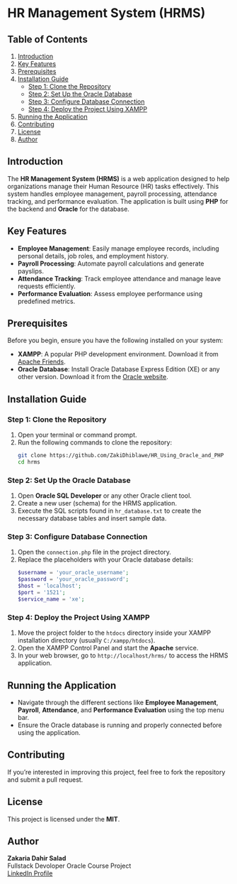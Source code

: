 
# HR Management System (HRMS)


## Table of Contents
1. [Introduction](#introduction)
2. [Key Features](#key-features)
3. [Prerequisites](#prerequisites)
4. [Installation Guide](#installation-guide)
   - [Step 1: Clone the Repository](#step-1-clone-the-repository)
   - [Step 2: Set Up the Oracle Database](#step-2-set-up-the-oracle-database)
   - [Step 3: Configure Database Connection](#step-3-configure-database-connection)
   - [Step 4: Deploy the Project Using XAMPP](#step-4-deploy-the-project-using-xampp)
5. [Running the Application](#running-the-application)
6. [Contributing](#contributing)
7. [License](#license)
8. [Author](#author)

## Introduction
The **HR Management System (HRMS)** is a web application designed to help organizations manage their Human Resource (HR) tasks effectively. This system handles employee management, payroll processing, attendance tracking, and performance evaluation. The application is built using **PHP** for the backend and **Oracle** for the database.

## Key Features
- **Employee Management**: Easily manage employee records, including personal details, job roles, and employment history.
- **Payroll Processing**: Automate payroll calculations and generate payslips.
- **Attendance Tracking**: Track employee attendance and manage leave requests efficiently.
- **Performance Evaluation**: Assess employee performance using predefined metrics.

## Prerequisites
Before you begin, ensure you have the following installed on your system:
- **XAMPP**: A popular PHP development environment. Download it from [Apache Friends](https://www.apachefriends.org/index.html).
- **Oracle Database**: Install Oracle Database Express Edition (XE) or any other version. Download it from the [Oracle website](https://www.oracle.com/database/technologies/appdev/xe.html).

## Installation Guide

### Step 1: Clone the Repository
1. Open your terminal or command prompt.
2. Run the following commands to clone the repository:
   ```bash
   git clone https://github.com/ZakiDhiblawe/HR_Using_Oracle_and_PHP
   cd hrms
   ```

### Step 2: Set Up the Oracle Database
1. Open **Oracle SQL Developer** or any other Oracle client tool.
2. Create a new user (schema) for the HRMS application.
3. Execute the SQL scripts found in `hr_database.txt` to create the necessary database tables and insert sample data.

### Step 3: Configure Database Connection
1. Open the `connection.php` file in the project directory.
2. Replace the placeholders with your Oracle database details:
   ```php
   $username = 'your_oracle_username';
   $password = 'your_oracle_password';
   $host = 'localhost';
   $port = '1521';
   $service_name = 'xe';
   ```

### Step 4: Deploy the Project Using XAMPP
1. Move the project folder to the `htdocs` directory inside your XAMPP installation directory (usually `C:/xampp/htdocs`).
2. Open the XAMPP Control Panel and start the **Apache** service.
3. In your web browser, go to `http://localhost/hrms/` to access the HRMS application.

## Running the Application
- Navigate through the different sections like **Employee Management**, **Payroll**, **Attendance**, and **Performance Evaluation** using the top menu bar.
- Ensure the Oracle database is running and properly connected before using the application.

## Contributing
If you’re interested in improving this project, feel free to fork the repository and submit a pull request.

## License
This project is licensed under the **MIT**.

## Author
**Zakaria Dahir Salad**  
Fullstack Devoloper
Oracle Course Project  
[LinkedIn Profile](https://www.linkedin.com/in/zakaria-dahir-salad/)
